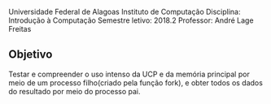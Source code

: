 ﻿
Universidade Federal de Alagoas
Instituto de Computação
Disciplina: Introdução à Computação
Semestre letivo: 2018.2
Professor: André Lage Freitas

## Objetivo

Testar e compreender o uso intenso da UCP e da memória principal por meio de um processo filho(criado pela função fork), e obter todos os dados do resultado por meio do processo pai.

